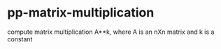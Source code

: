 # pp-matrix-multiplication
compute matrix multiplication A**k, where A is an nXn matrix and k is a constant
